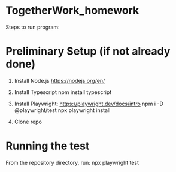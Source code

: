 # TogetherWork_homework

Steps to run program:

# Preliminary Setup (if not already done)
1. Install Node.js 
https://nodejs.org/en/

2. Install Typescript
  npm install typescript
  
3. Install Playwright: https://playwright.dev/docs/intro
  npm i -D @playwright/test
  npx playwright install
  
4. Clone repo

# Running the test
From the repository directory, run:
  npx playwright test

